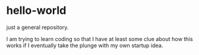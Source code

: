 # hello-world
just a general repository.

I am trying to learn coding so that I have at least some clue about how this works if I eventually take the plunge with my own startup idea.
